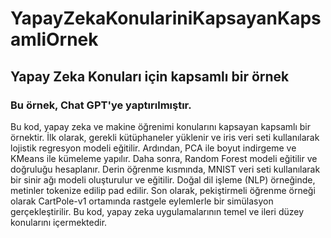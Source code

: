 # YapayZekaKonulariniKapsayanKapsamliOrnek
## Yapay Zeka Konuları için kapsamlı bir örnek
### Bu örnek, Chat GPT'ye yaptırılmıştır.
Bu kod, yapay zeka ve makine öğrenimi konularını kapsayan kapsamlı bir örnektir. İlk olarak, gerekli kütüphaneler yüklenir ve iris veri seti kullanılarak lojistik regresyon modeli eğitilir. Ardından, PCA ile boyut indirgeme ve KMeans ile kümeleme yapılır. Daha sonra, Random Forest modeli eğitilir ve doğruluğu hesaplanır. Derin öğrenme kısmında, MNIST veri seti kullanılarak bir sinir ağı modeli oluşturulur ve eğitilir. Doğal dil işleme (NLP) örneğinde, metinler tokenize edilip pad edilir. Son olarak, pekiştirmeli öğrenme örneği olarak CartPole-v1 ortamında rastgele eylemlerle bir simülasyon gerçekleştirilir. Bu kod, yapay zeka uygulamalarının temel ve ileri düzey konularını içermektedir.
